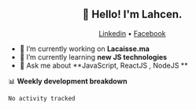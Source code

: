 

<h2 align="center">👋 Hello! I'm Lahcen.</h2>
<p align="center">
  <a href="https://www.linkedin.com/in/lahcen-el-hanchir">Linkedin</a> •
  <a href="https://web.facebook.com/lahcen000lh/">Facebook</a>
</p>


- 🔭 I’m currently working on **Lacaisse.ma**
- 🌱 I’m currently learning **new JS technologies**
- 💬 Ask me about **JavaScript, ReactJS , NodeJS **



📊 **Weekly development breakdown**
<!--START_SECTION:waka-->

```text
No activity tracked
```

<!--END_SECTION:waka-->
